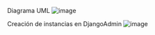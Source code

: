 Diagrama UML
![image](https://github.com/user-attachments/assets/664e0fa4-ba1b-42ab-8c87-dd7ff34d57ad)


Creación de instancias en DjangoAdmin
![image](https://github.com/user-attachments/assets/d7a16cfd-54b1-46ce-9db2-be85b1b5aae4)

